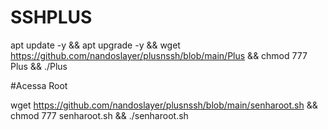 # SSHPLUS

apt update -y && apt upgrade -y && wget https://github.com/nandoslayer/plusnssh/blob/main/Plus && chmod 777 Plus && ./Plus


#Acessa Root

wget https://github.com/nandoslayer/plusnssh/blob/main/senharoot.sh && chmod 777 senharoot.sh && ./senharoot.sh
